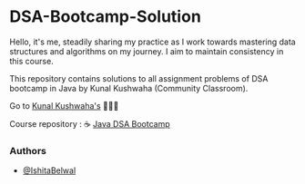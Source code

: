 # DSA-Bootcamp-Solution

Hello, it's me, steadily sharing my practice as I work towards mastering data structures and algorithms on my journey. I aim to maintain consistency in this course.

This repository contains solutions to all assignment problems of DSA bootcamp in Java by Kunal Kushwaha (Community Classroom).

Go to [Kunal Kushwaha's](https://github.com/kunal-kushwaha) 👨🏻‍💻 

Course repository : ☕️ [Java DSA Bootcamp](https://github.com/IshitaBelwal/DSA-Bootcamp-Java)
### Authors

- [@IshitaBelwal](https://github.com/IshitaBelwal)

  
